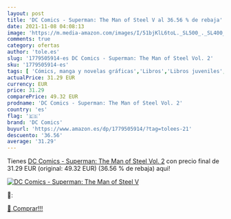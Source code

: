 ```yaml
---
layout: post
title: 'DC Comics - Superman: The Man of Steel V al 36.56 % de rebaja'
date: 2021-11-08 04:08:13
image: 'https://m.media-amazon.com/images/I/51bjKlL6toL._SL500_._SL400_.jpg'
comments: true
category: ofertas
author: 'tole.es'
slug: '1779505914-es DC Comics - Superman: The Man of Steel Vol. 2'
sku: '1779505914-es'
tags: [ 'Cómics, manga y novelas gráficas','Libros','Libros juveniles','dc comics', ]
actualPrice: 31.29 EUR
currency: EUR
price: 31.29
comparePrice: 49.32 EUR
prodname: 'DC Comics - Superman: The Man of Steel Vol. 2'
country: 'es'
flag: '🇪🇸'
brand: 'DC Comics'
buyurl: 'https://www.amazon.es/dp/1779505914/?tag=tolees-21'
descuento: '36.56'
average: '31.29'
---
```


Tienes [DC Comics - Superman: The Man of Steel Vol. 2](https://www.amazon.es/dp/1779505914/?tag=tolees-21) con precio final de  31.29 EUR (original: 49.32 EUR) (36.56 %  de rebaja) aqui!

[![DC Comics - Superman: The Man of Steel V](https://m.media-amazon.com/images/I/51bjKlL6toL._SL500_._SL400_.jpg)](https://www.amazon.es/dp/1779505914/?tag=tolees-21)

🔎:


[🛒 Comprar!!!](https://www.amazon.es/dp/1779505914/?tag=tolees-21)
